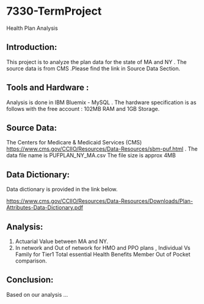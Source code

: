 # 7330-TermProject
Health Plan Analysis

## Introduction:
This project is to analyze the plan data for the state of MA and NY . The source data is from CMS .Please find the link in Source Data Section.

## Tools and Hardware :
 Analysis is done in IBM Bluemix - MySQL . The hardware specification is as follows with the free account : 102MB RAM and 1GB Storage. 
 
## Source Data:
The Centers for Medicare & Medicaid Services (CMS)
https://www.cms.gov/CCIIO/Resources/Data-Resources/sbm-puf.html . The data file name is PUFPLAN_NY_MA.csv
The file size is approx 4MB

## Data Dictionary:
Data dictionary is provided in the link below. 

https://www.cms.gov/CCIIO/Resources/Data-Resources/Downloads/Plan-Attributes-Data-Dictionary.pdf 

## Analysis:
1. Actuarial Value between MA and NY.
2. In network and Out of network for HMO and PPO plans , Individual Vs Family for Tier1 Total essential Health Benefits Member Out of Pocket comparison.

## Conclusion:
Based on our analysis ...


